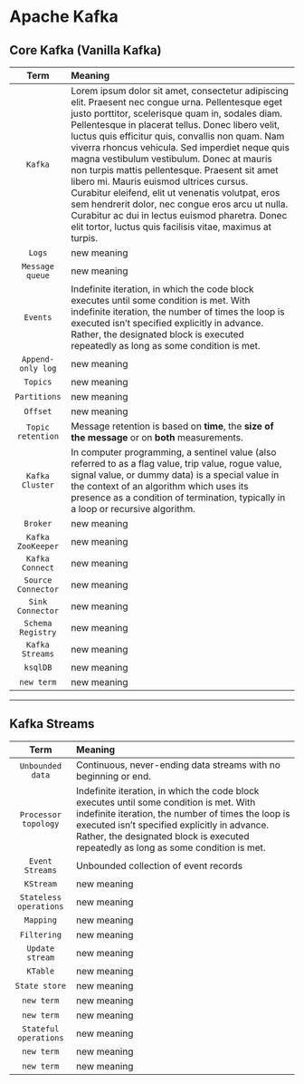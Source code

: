 # Apache Kafka
## Core Kafka (Vanilla Kafka)
| Term | Meaning |
|     :---:      |     :---     |
| `Kafka` | Lorem ipsum dolor sit amet, consectetur adipiscing elit. Praesent nec congue urna. Pellentesque eget justo porttitor, scelerisque quam in, sodales diam. Pellentesque in placerat tellus. Donec libero velit, luctus quis efficitur quis, convallis non quam. Nam viverra rhoncus vehicula. Sed imperdiet neque quis magna vestibulum vestibulum. Donec at mauris non turpis mattis pellentesque. Praesent sit amet libero mi. Mauris euismod ultrices cursus. Curabitur eleifend, elit ut venenatis volutpat, eros sem hendrerit dolor, nec congue eros arcu ut nulla. Curabitur ac dui in lectus euismod pharetra. Donec elit tortor, luctus quis facilisis vitae, maximus at turpis. |
| `Logs` | new meaning |
| `Message queue` | new meaning |
| `Events` | Indefinite iteration, in which the code block executes until some condition is met. With indefinite iteration, the number of times the loop is executed isn’t specified explicitly in advance. Rather, the designated block is executed repeatedly as long as some condition is met. |
| `Append-only log` | new meaning |
| `Topics` | new meaning |
| `Partitions` | new meaning |
| `Offset` | new meaning |
| `Topic retention` | Message retention is based on **time**, the **size of the message** or on **both** measurements. |
| `Kafka Cluster` | In computer programming, a sentinel value (also referred to as a flag value, trip value, rogue value, signal value, or dummy data) is a special value in the context of an algorithm which uses its presence as a condition of termination, typically in a loop or recursive algorithm. |
| `Broker` | new meaning |
| `Kafka ZooKeeper` | new meaning |
| `Kafka Connect` | new meaning |
| `Source Connector` | new meaning |
| `Sink Connector` | new meaning |
| `Schema Registry` | new meaning |
| `Kafka Streams` | new meaning |
| `ksqlDB` | new meaning |
| `new term` | new meaning |
---
## Kafka Streams
| Term | Meaning |
|     :---:      |     :---     |
| `Unbounded data` | Continuous, never-ending data streams with no beginning or end. |
| `Processor topology` | Indefinite iteration, in which the code block executes until some condition is met. With indefinite iteration, the number of times the loop is executed isn’t specified explicitly in advance. Rather, the designated block is executed repeatedly as long as some condition is met. |
| `Event Streams` | Unbounded collection of event records |
| `KStream` | new meaning |
| `Stateless operations` | new meaning |
| `Mapping` | new meaning |
| `Filtering` | new meaning |
| `Update stream` | new meaning |
| `KTable` | new meaning |
| `State store` | new meaning |
| `new term` | new meaning |
| `new term` | new meaning |
| `Stateful operations` | new meaning |
| `new term` | new meaning |
| `new term` | new meaning |
